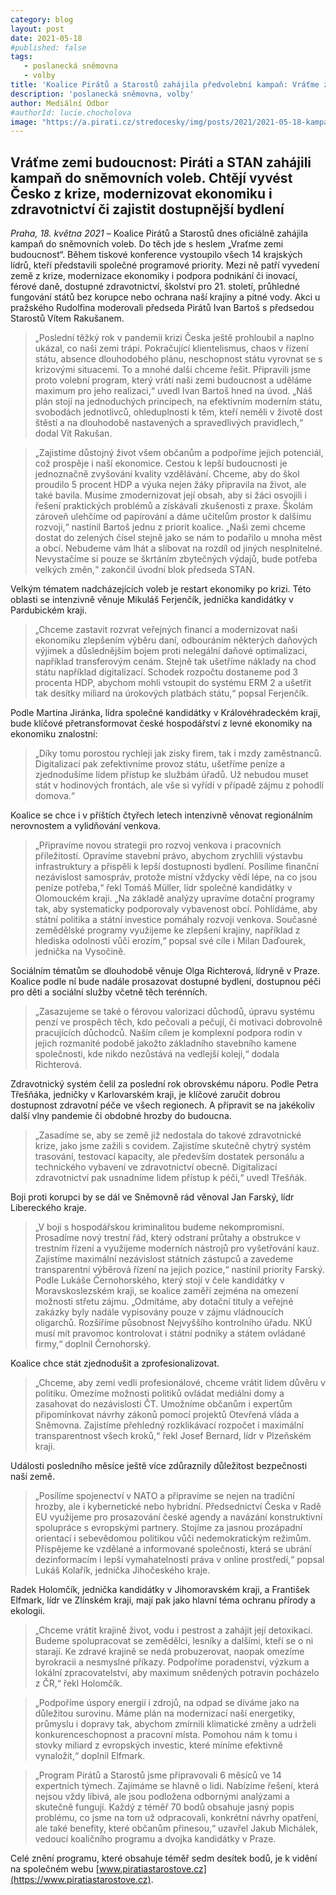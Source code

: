 ```yaml
---
category: blog
layout: post
date: 2021-05-18
#published: false
tags: 
   - poslanecká sněmovna
   - volby
title: 'Koalice Pirátů a Starostů zahájila předvolební kampaň: Vráťme zemi budoucnost!'
description: 'poslanecká sněmovna, volby'
author: Mediální Odbor
#authorId: lucie.chocholova
image: "https://a.pirati.cz/stredocesky/img/posts/2021/2021-05-18-kampan2.jpg"
---
```


## Vráťme zemi budoucnost: Piráti a STAN zahájili kampaň do sněmovních voleb. Chtějí vyvést Česko z krize, modernizovat ekonomiku i zdravotnictví či zajistit dostupnější bydlení

*Praha, 18. května 2021* – Koalice Pirátů a Starostů dnes oficiálně zahájila kampaň do sněmovních voleb. Do těch jde s heslem „Vraťme zemi budoucnost“. Během tiskové konference vystoupilo všech 14 krajských lídrů, kteří představili společné programové priority. Mezi ně patří vyvedení země z krize, modernizace ekonomiky i podpora podnikání či inovací, férové daně, dostupné zdravotnictví, školství pro 21. století, průhledné fungování států bez korupce nebo ochrana naší krajiny a pitné vody. Akci u pražského Rudolfina moderovali předseda Pirátů Ivan Bartoš s předsedou Starostů Vítem Rakušanem.

> „Poslední těžký rok v pandemii krizi Česka ještě prohloubil a naplno ukázal, co naši zemi trápí. Pokračující klientelismus, chaos v řízení státu, absence dlouhodobého plánu, neschopnost státu vyrovnat se s krizovými situacemi. To a mnohé další chceme řešit. Připravili jsme proto volební program, který vrátí naši zemi budoucnost a uděláme maximum pro jeho realizaci,“ uvedl Ivan Bartoš hned na úvod. „Náš plán stojí na jednoduchých principech, na efektivním moderním státu, svobodách jednotlivců, ohleduplnosti k těm, kteří neměli v životě dost štěstí a na dlouhodobě nastavených a spravedlivých pravidlech,“ dodal Vít Rakušan. 

> „Zajistíme důstojný život všem občanům a podpoříme jejich potenciál, což prospěje i naší ekonomice. Cestou k lepší budoucnosti je jednoznačně zvyšování kvality vzdělávání. Chceme, aby do škol proudilo 5 procent HDP a výuka nejen žáky připravila na život, ale také bavila. Musíme zmodernizovat její obsah, aby si žáci osvojili i řešení praktických problémů a získávali zkušenosti z praxe. Školám zároveň ulehčíme od papírování a dáme učitelům prostor k dalšímu rozvoji,“ nastínil Bartoš jednu z priorit koalice. „Naši zemi chceme dostat do zelených čísel stejně jako se nám to podařilo u mnoha měst a obcí. Nebudeme vám lhát a slibovat na rozdíl od jiných nesplnitelné. Nevystačíme si pouze se škrtáním zbytečných výdajů, bude potřeba velkých změn,“ zakončil úvodní blok předseda STAN.

Velkým tématem nadcházejících voleb je restart ekonomiky po krizi. Této oblasti se intenzivně věnuje Mikuláš Ferjenčík, jednička kandidátky v Pardubickém kraji. 
> „Chceme zastavit rozvrat veřejných financí a modernizovat naši ekonomiku zlepšením výběru daní, odbouráním některých daňových výjimek a důslednějším bojem proti nelegální daňové optimalizaci, například transferovým cenám. Stejně tak ušetříme náklady na chod státu například digitalizací. Schodek rozpočtu dostaneme pod 3 procenta HDP, abychom mohli vstoupit do systému ERM 2 a ušetřit tak desítky miliard na úrokových platbách státu,“ popsal Ferjenčík.

Podle Martina Jiránka, lídra společné kandidátky v Královéhradeckém kraji, bude klíčové přetransformovat české hospodářství z levné ekonomiky na ekonomiku znalostní: 
> „Díky tomu porostou rychleji jak zisky firem, tak i mzdy zaměstnanců. Digitalizací pak zefektivníme provoz státu, ušetříme peníze a zjednodušíme lidem přístup ke službám úřadů. Už nebudou muset stát v hodinových frontách, ale vše si vyřídí v případě zájmu z pohodlí domova.“ 

Koalice se chce i v příštích čtyřech letech intenzivně věnovat regionálním nerovnostem a vylidňování venkova. 
> „Připravíme novou strategii pro rozvoj venkova i pracovních příležitostí. Opravíme stavební právo, abychom zrychlili výstavbu infrastruktury a přispěli k lepší dostupnosti bydlení. Posílíme finanční nezávislost samospráv, protože místní vždycky vědí lépe, na co jsou peníze potřeba,“ řekl Tomáš Müller, lídr společné kandidátky v Olomouckém kraji. „Na základě analýzy upravíme dotační programy tak, aby systematicky podporovaly vybavenost obcí. Pohlídáme, aby státní politika a státní investice pomáhaly rozvoji venkova. Současné zemědělské programy využijeme ke zlepšení krajiny, například z hlediska odolnosti vůči erozím,“ popsal své cíle i Milan Daďourek, jednička na Vysočině.

Sociálním tématům se dlouhodobě věnuje Olga Richterová, lídryně v Praze. Koalice podle ní bude nadále prosazovat dostupné bydlení, dostupnou péči pro děti a sociální služby včetně těch terénních. 
> „Zasazujeme se také o férovou valorizaci důchodů, úpravu systému penzí ve prospěch těch, kdo pečovali a pečují, či motivaci dobrovolně pracujících důchodců. Naším cílem je komplexní podpora rodin v jejich rozmanité podobě jakožto základního stavebního kamene společnosti, kde nikdo nezůstává na vedlejší koleji,“ dodala Richterová.

Zdravotnický systém čelil za poslední rok obrovskému náporu. Podle Petra Třešňáka, jedničky v Karlovarském kraji, je klíčové zaručit dobrou dostupnost zdravotní péče ve všech regionech. A připravit se na jakékoliv další vlny pandemie či obdobné hrozby do budoucna. 
> „Zasadíme se, aby se země již nedostala do takové zdravotnické krize, jako jsme zažili s covidem. Zajistíme skutečně chytrý systém trasování, testovací kapacity, ale především dostatek personálu a technického vybavení ve zdravotnictví obecně. Digitalizací zdravotnictví pak usnadníme lidem přístup k péči,“ uvedl Třešňák.

Boji proti korupci by se dál ve Sněmovně rád věnoval Jan Farský, lídr Libereckého kraje. 
> „V boji s hospodářskou kriminalitou budeme nekompromisní. Prosadíme nový trestní řád, který odstraní průtahy a obstrukce v trestním řízení a využijeme moderních nástrojů pro vyšetřování kauz. Zajistíme maximální nezávislost státních zástupců a zavedeme transparentní výběrová řízení na jejich pozice,“ nastínil priority Farský. Podle Lukáše Černohorského, který stojí v čele kandidátky v Moravskoslezském kraji, se koalice zaměří zejména na omezení možnosti střetu zájmu. „Odmítáme, aby dotační tituly a veřejné zakázky byly nadále vypisovány pouze v zájmu vládnoucích oligarchů. Rozšíříme působnost Nejvyššího kontrolního úřadu. NKÚ musí mít pravomoc kontrolovat i státní podniky a státem ovládané firmy,“ doplnil Černohorský.

Koalice chce stát zjednodušit a zprofesionalizovat. 
> „Chceme, aby zemi vedli profesionálové, chceme vrátit lidem důvěru v politiku. Omezíme možnosti politiků ovládat mediální domy a zasahovat do nezávislosti ČT. Umožníme občanům i expertům připomínkovat návrhy zákonů pomocí projektů Otevřená vláda a Sněmovna. Zajistíme přehledný rozklikávací rozpočet i maximální transparentnost všech kroků,“ řekl Josef Bernard, lídr v Plzeňském kraji.

Události posledního měsíce ještě více zdůraznily důležitost bezpečnosti naší země. 
> „Posílíme spojenectví v NATO a připravíme se nejen na tradiční hrozby, ale i kybernetické nebo hybridní. Předsednictví Česka v Radě EU využijeme pro prosazování české agendy a navázání konstruktivní spolupráce s evropskými partnery. Stojíme za jasnou prozápadní orientací i sebevědomou politikou vůči nedemokratickým režimům. Přispějeme ke vzdělané a informované společnosti, která se ubrání dezinformacím i  lepší vymahatelnosti práva v online prostředí,“ popsal Lukáš Kolařík, jednička Jihočeského kraje.

Radek Holomčík, jednička kandidátky v Jihomoravském kraji, a František Elfmark, lídr ve Zlínském kraji, mají pak jako hlavní téma ochranu přírody a ekologii. 
> „Chceme vrátit krajině život, vodu i pestrost a zahájit její detoxikaci. Budeme spolupracovat se zemědělci, lesníky a dalšími, kteří se o ni starají. Ke zdravé krajině se nedá probuzerovat, naopak omezíme byrokracii a nesmyslné příkazy. Podpoříme poradenství, výzkum a lokální zpracovatelství, aby maximum snědených potravin pocházelo z ČR,“ řekl Holomčík. 

> „Podpoříme úspory energií i zdrojů, na odpad se díváme jako na důležitou surovinu. Máme plán na modernizací naší energetiky, průmyslu i dopravy tak, abychom zmírnili klimatické změny a udrželi konkurenceschopnost a pracovní místa. Pomohou nám k tomu i stovky miliard z evropských investic, které míníme efektivně vynaložit,“ doplnil Elfmark.

> „Program Pirátů a Starostů jsme připravovali 6 měsíců ve 14 expertních týmech. Zajímáme se hlavně o lidi. Nabízíme řešení, která nejsou vždy líbivá, ale jsou podložena odbornými analýzami a skutečně fungují. Každý z téměř 70 bodů obsahuje jasný popis problému, co jsme na tom už odpracovali, konkrétní návrhy opatření, ale také benefity, které občanům přinesou,“ uzavřel Jakub Michálek, vedoucí koaličního programu a dvojka kandidátky v Praze.

Celé znění programu, které obsahuje téměř sedm desítek bodů, je k vidění na společném webu [www.piratiastarostove.cz](https://www.piratiastarostove.cz).

